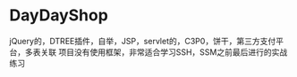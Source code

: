 # DayDayShop
jQuery的，DTREE插件，自举，JSP，servlet的，C3P0，饼干，第三方支付平台，多表关联
项目没有使用框架，非常适合学习SSH，SSM之前最后进行的实战练习
